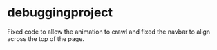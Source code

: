 # debuggingproject
Fixed code to allow the animation to crawl and fixed the navbar to align across the top of the page.  

